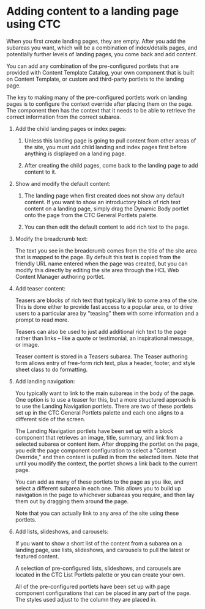# Adding content to a landing page using CTC

When you first create landing pages, they are empty. After you add the subareas you want, which will be a combination of index/details pages, and potentially further levels of landing pages, you come back and add content.

You can add any combination of the pre-configured portlets that are provided with Content Template Catalog, your own component that is built on Content Template, or custom and third-party portlets to the landing page.

The key to making many of the pre-configured portlets work on landing pages is to configure the context override after placing them on the page. The component then has the context that it needs to be able to retrieve the correct information from the correct subarea.

1.  Add the child landing pages or index pages:

    1.  Unless this landing page is going to pull content from other areas of the site, you must add child landing and index pages first before anything is displayed on a landing page.

    2.  After creating the child pages, come back to the landing page to add content to it.

2.  Show and modify the default content:

    1.  The landing page when first created does not show any default content. If you want to show an introductory block of rich text content on a landing page, simply drag the Dynamic Body portlet onto the page from the CTC General Portlets palette.

    2.  You can then edit the default content to add rich text to the page.

3.  Modify the breadcrumb text:

    The text you see in the breadcrumb comes from the title of the site area that is mapped to the page. By default this text is copied from the friendly URL name entered when the page was created, but you can modify this directly by editing the site area through the HCL Web Content Manager authoring portlet.

4.  Add teaser content:

    Teasers are blocks of rich text that typically link to some area of the site. This is done either to provide fast access to a popular area, or to drive users to a particular area by "teasing" them with some information and a prompt to read more.

    Teasers can also be used to just add additional rich text to the page rather than links – like a quote or testimonial, an inspirational message, or image.

    Teaser content is stored in a Teasers subarea. The Teaser authoring form allows entry of free-form rich text, plus a header, footer, and style sheet class to do formatting.

5.  Add landing navigation:

    You typically want to link to the main subareas in the body of the page. One option is to use a teaser for this, but a more structured approach is to use the Landing Navigation portlets. There are two of these portlets set up in the CTC General Portlets palette and each one aligns to a different side of the screen.

    The Landing Navigation portlets have been set up with a block component that retrieves an image, title, summary, and link from a selected subarea or content item. After dropping the portlet on the page, you edit the page component configuration to select a "Context Override," and then content is pulled in from the selected item. Note that until you modify the context, the portlet shows a link back to the current page.

    You can add as many of these portlets to the page as you like, and select a different subarea in each one. This allows you to build up navigation in the page to whichever subareas you require, and then lay them out by dragging them around the page.

    Note that you can actually link to any area of the site using these portlets.

6.  Add lists, slideshows, and carousels:

    If you want to show a short list of the content from a subarea on a landing page, use lists, slideshows, and carousels to pull the latest or featured content.

    A selection of pre-configured lists, slideshows, and carousels are located in the CTC List Portlets palette or you can create your own.

    All of the pre-configured portlets have been set up with page component configurations that can be placed in any part of the page. The styles used adjust to the column they are placed in.



